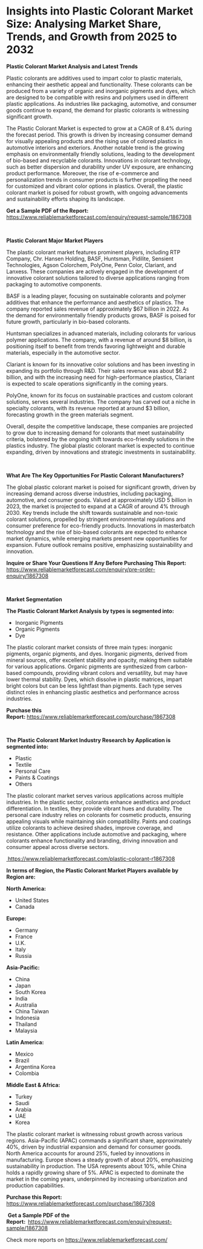 <p><h1>Insights into Plastic Colorant Market Size: Analysing Market Share, Trends, and Growth from 2025 to 2032</h1></p><p><strong>Plastic Colorant Market Analysis and Latest Trends</strong></p>
<p><p>Plastic colorants are additives used to impart color to plastic materials, enhancing their aesthetic appeal and functionality. These colorants can be produced from a variety of organic and inorganic pigments and dyes, which are designed to be compatible with resins and polymers used in different plastic applications. As industries like packaging, automotive, and consumer goods continue to expand, the demand for plastic colorants is witnessing significant growth. </p><p>The Plastic Colorant Market is expected to grow at a CAGR of 8.4% during the forecast period. This growth is driven by increasing consumer demand for visually appealing products and the rising use of colored plastics in automotive interiors and exteriors. Another notable trend is the growing emphasis on environmentally friendly solutions, leading to the development of bio-based and recyclable colorants. Innovations in colorant technology, such as better dispersion and durability under UV exposure, are enhancing product performance. Moreover, the rise of e-commerce and personalization trends in consumer products is further propelling the need for customized and vibrant color options in plastics. Overall, the plastic colorant market is poised for robust growth, with ongoing advancements and sustainability efforts shaping its landscape.</p></p>
<p><strong>Get a Sample PDF of the Report:&nbsp;</strong> <a href="https://www.reliablemarketforecast.com/enquiry/request-sample/1867308?utm_campaign=3120&utm_medium=2&utm_source=Github&utm_content=ia&utm_term=01042025&utm_id=plastic-colorant">https://www.reliablemarketforecast.com/enquiry/request-sample/1867308</a></p>
<p>&nbsp;</p>
<p><strong>Plastic Colorant Major Market Players</strong></p>
<p><p>The plastic colorant market features prominent players, including RTP Company, Chr. Hansen Holding, BASF, Huntsman, Pidilite, Sensient Technologies, Agson Colorchem, PolyOne, Penn Color, Clariant, and Lanxess. These companies are actively engaged in the development of innovative colorant solutions tailored to diverse applications ranging from packaging to automotive components.</p><p>BASF is a leading player, focusing on sustainable colorants and polymer additives that enhance the performance and aesthetics of plastics. The company reported sales revenue of approximately $67 billion in 2022. As the demand for environmentally friendly products grows, BASF is poised for future growth, particularly in bio-based colorants.</p><p>Huntsman specializes in advanced materials, including colorants for various polymer applications. The company, with a revenue of around $8 billion, is positioning itself to benefit from trends favoring lightweight and durable materials, especially in the automotive sector.</p><p>Clariant is known for its innovative color solutions and has been investing in expanding its portfolio through R&D. Their sales revenue was about $6.2 billion, and with the increasing need for high-performance plastics, Clariant is expected to scale operations significantly in the coming years.</p><p>PolyOne, known for its focus on sustainable practices and custom colorant solutions, serves several industries. The company has carved out a niche in specialty colorants, with its revenue reported at around $3 billion, forecasting growth in the green materials segment.</p><p>Overall, despite the competitive landscape, these companies are projected to grow due to increasing demand for colorants that meet sustainability criteria, bolstered by the ongoing shift towards eco-friendly solutions in the plastics industry. The global plastic colorant market is expected to continue expanding, driven by innovations and strategic investments in sustainability.</p></p>
<p>&nbsp;</p>
<p><strong>What Are The Key Opportunities For Plastic Colorant Manufacturers?</strong></p>
<p><p>The global plastic colorant market is poised for significant growth, driven by increasing demand across diverse industries, including packaging, automotive, and consumer goods. Valued at approximately USD 5 billion in 2023, the market is projected to expand at a CAGR of around 4% through 2030. Key trends include the shift towards sustainable and non-toxic colorant solutions, propelled by stringent environmental regulations and consumer preference for eco-friendly products. Innovations in masterbatch technology and the rise of bio-based colorants are expected to enhance market dynamics, while emerging markets present new opportunities for expansion. Future outlook remains positive, emphasizing sustainability and innovation.</p></p>
<p><strong>Inquire or Share Your Questions If Any Before Purchasing This Report:</strong> <a href="https://www.reliablemarketforecast.com/enquiry/pre-order-enquiry/1867308?utm_campaign=3120&utm_medium=2&utm_source=Github&utm_content=ia&utm_term=01042025&utm_id=plastic-colorant">https://www.reliablemarketforecast.com/enquiry/pre-order-enquiry/1867308</a></p>
<p>&nbsp;</p>
<p><strong>Market Segmentation</strong></p>
<p><strong>The Plastic Colorant Market Analysis by types is segmented into:</strong></p>
<p><ul><li>Inorganic Pigments</li><li>Organic Pigments</li><li>Dye</li></ul></p>
<p><p>The plastic colorant market consists of three main types: inorganic pigments, organic pigments, and dyes. Inorganic pigments, derived from mineral sources, offer excellent stability and opacity, making them suitable for various applications. Organic pigments are synthesized from carbon-based compounds, providing vibrant colors and versatility, but may have lower thermal stability. Dyes, which dissolve in plastic matrices, impart bright colors but can be less lightfast than pigments. Each type serves distinct roles in enhancing plastic aesthetics and performance across industries.</p></p>
<p><strong>Purchase this Report:&nbsp;</strong><a href="https://www.reliablemarketforecast.com/purchase/1867308?utm_campaign=3120&utm_medium=2&utm_source=Github&utm_content=ia&utm_term=01042025&utm_id=plastic-colorant">https://www.reliablemarketforecast.com/purchase/1867308</a></p>
<p>&nbsp;</p>
<p><strong>The Plastic Colorant Market Industry Research by Application is segmented into:</strong></p>
<p><ul><li>Plastic</li><li>Textile</li><li>Personal Care</li><li>Paints & Coatings</li><li>Others</li></ul></p>
<p><p>The plastic colorant market serves various applications across multiple industries. In the plastic sector, colorants enhance aesthetics and product differentiation. In textiles, they provide vibrant hues and durability. The personal care industry relies on colorants for cosmetic products, ensuring appealing visuals while maintaining skin compatibility. Paints and coatings utilize colorants to achieve desired shades, improve coverage, and resistance. Other applications include automotive and packaging, where colorants enhance functionality and branding, driving innovation and consumer appeal across diverse sectors.</p></p>
<p><a href="https://www.reliablemarketforecast.com/plastic-colorant-r1867308?utm_campaign=3120&utm_medium=2&utm_source=Github&utm_content=ia&utm_term=01042025&utm_id=plastic-colorant">&nbsp;https://www.reliablemarketforecast.com/plastic-colorant-r1867308</a></p>
<p><strong>In terms of Region, the Plastic Colorant Market Players available by Region are:</strong></p>
<p>
    <p> <strong> North America: </strong>
        <ul>
            <li>United States</li>
            <li>Canada</li>
        </ul>
        </p> 
    <p> <strong> Europe: </strong>
        <ul>
            <li>Germany</li>
            <li>France</li>
            <li>U.K.</li>
            <li>Italy</li>
            <li>Russia</li>
        </ul>
        </p> 
    <p> <strong> Asia-Pacific: </strong>
        <ul>
            <li>China</li>
            <li>Japan</li>
            <li>South Korea</li>
            <li>India</li>
            <li>Australia</li>
            <li>China Taiwan</li>
            <li>Indonesia</li>
            <li>Thailand</li>
            <li>Malaysia</li>
        </ul>
        </p> 
    <p> <strong> Latin America: </strong>
        <ul>
            <li>Mexico</li>
            <li>Brazil</li>
            <li>Argentina Korea</li>
            <li>Colombia</li>
        </ul>
        </p> 
    <p> <strong> Middle East & Africa: </strong>
        <ul>
            <li>Turkey</li>
            <li>Saudi</li>
            <li>Arabia</li>
            <li>UAE</li>
            <li>Korea</li>
        </ul>
    </p>
    </p>
<p><p>The plastic colorant market is witnessing robust growth across various regions. Asia-Pacific (APAC) commands a significant share, approximately 40%, driven by industrial expansion and demand for consumer goods. North America accounts for around 25%, fueled by innovations in manufacturing. Europe shows a steady growth of about 20%, emphasizing sustainability in production. The USA represents about 10%, while China holds a rapidly growing share of 5%. APAC is expected to dominate the market in the coming years, underpinned by increasing urbanization and production capabilities.</p></p>
<p><strong>Purchase this Report: </strong><a href="https://www.reliablemarketforecast.com/purchase/1867308?utm_campaign=3120&utm_medium=2&utm_source=Github&utm_content=ia&utm_term=01042025&utm_id=plastic-colorant">https://www.reliablemarketforecast.com/purchase/1867308</a></p>
<p>&nbsp;<strong>Get a Sample PDF of the Report:&nbsp;&nbsp;</strong><a href="https://www.reliablemarketforecast.com/enquiry/request-sample/1867308?utm_campaign=3120&utm_medium=2&utm_source=Github&utm_content=ia&utm_term=01042025&utm_id=plastic-colorant">https://www.reliablemarketforecast.com/enquiry/request-sample/1867308</a></p>
<p><strong></strong></p>
<p>Check more reports on <a href="https://www.reliablemarketforecast.com/?utm_campaign=3120&utm_medium=2&utm_source=Github&utm_content=ia&utm_term=01042025&utm_id=plastic-colorant">https://www.reliablemarketforecast.com/</a></p>